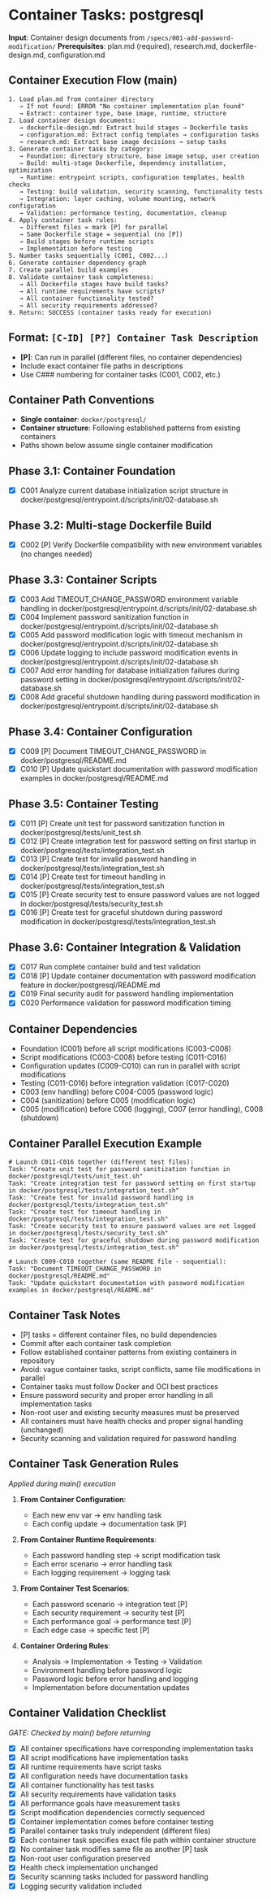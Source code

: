 # Container Tasks: postgresql

**Input**: Container design documents from `/specs/001-add-password-modification/`
**Prerequisites**: plan.md (required), research.md, dockerfile-design.md, configuration.md

## Container Execution Flow (main)
```
1. Load plan.md from container directory
   → If not found: ERROR "No container implementation plan found"
   → Extract: container type, base image, runtime, structure
2. Load container design documents:
   → dockerfile-design.md: Extract build stages → Dockerfile tasks
   → configuration.md: Extract config templates → configuration tasks
   → research.md: Extract base image decisions → setup tasks
3. Generate container tasks by category:
   → Foundation: directory structure, base image setup, user creation
   → Build: multi-stage Dockerfile, dependency installation, optimization
   → Runtime: entrypoint scripts, configuration templates, health checks
   → Testing: build validation, security scanning, functionality tests
   → Integration: layer caching, volume mounting, network configuration
   → Validation: performance testing, documentation, cleanup
4. Apply container task rules:
   → Different files = mark [P] for parallel
   → Same Dockerfile stage = sequential (no [P])
   → Build stages before runtime scripts
   → Implementation before testing
5. Number tasks sequentially (C001, C002...)
6. Generate container dependency graph
7. Create parallel build examples
8. Validate container task completeness:
   → All Dockerfile stages have build tasks?
   → All runtime requirements have scripts?
   → All container functionality tested?
   → All security requirements addressed?
9. Return: SUCCESS (container tasks ready for execution)
```

## Format: `[C-ID] [P?] Container Task Description`
- **[P]**: Can run in parallel (different files, no container dependencies)
- Include exact container file paths in descriptions
- Use C### numbering for container tasks (C001, C002, etc.)

## Container Path Conventions
- **Single container**: `docker/postgresql/`
- **Container structure**: Following established patterns from existing containers
- Paths shown below assume single container modification

## Phase 3.1: Container Foundation
- [x] C001 Analyze current database initialization script structure in docker/postgresql/entrypoint.d/scripts/init/02-database.sh

## Phase 3.2: Multi-stage Dockerfile Build
- [x] C002 [P] Verify Dockerfile compatibility with new environment variables (no changes needed)

## Phase 3.3: Container Scripts
- [x] C003 Add TIMEOUT_CHANGE_PASSWORD environment variable handling in docker/postgresql/entrypoint.d/scripts/init/02-database.sh
- [x] C004 Implement password sanitization function in docker/postgresql/entrypoint.d/scripts/init/02-database.sh
- [x] C005 Add password modification logic with timeout mechanism in docker/postgresql/entrypoint.d/scripts/init/02-database.sh
- [x] C006 Update logging to include password modification events in docker/postgresql/entrypoint.d/scripts/init/02-database.sh
- [x] C007 Add error handling for database initialization failures during password setting in docker/postgresql/entrypoint.d/scripts/init/02-database.sh
- [x] C008 Add graceful shutdown handling during password modification in docker/postgresql/entrypoint.d/scripts/init/02-database.sh

## Phase 3.4: Container Configuration
- [x] C009 [P] Document TIMEOUT_CHANGE_PASSWORD in docker/postgresql/README.md
- [x] C010 [P] Update quickstart documentation with password modification examples in docker/postgresql/README.md

## Phase 3.5: Container Testing
- [x] C011 [P] Create unit test for password sanitization function in docker/postgresql/tests/unit_test.sh
- [x] C012 [P] Create integration test for password setting on first startup in docker/postgresql/tests/integration_test.sh
- [x] C013 [P] Create test for invalid password handling in docker/postgresql/tests/integration_test.sh
- [x] C014 [P] Create test for timeout handling in docker/postgresql/tests/integration_test.sh
- [x] C015 [P] Create security test to ensure password values are not logged in docker/postgresql/tests/security_test.sh
- [x] C016 [P] Create test for graceful shutdown during password modification in docker/postgresql/tests/integration_test.sh

## Phase 3.6: Container Integration & Validation
- [x] C017 Run complete container build and test validation
- [x] C018 [P] Update container documentation with password modification feature in docker/postgresql/README.md
- [x] C019 Final security audit for password handling implementation
- [x] C020 Performance validation for password modification timing

## Container Dependencies
- Foundation (C001) before all script modifications (C003-C008)
- Script modifications (C003-C008) before testing (C011-C016)
- Configuration updates (C009-C010) can run in parallel with script modifications
- Testing (C011-C016) before integration validation (C017-C020)
- C003 (env handling) before C004-C005 (password logic)
- C004 (sanitization) before C005 (modification logic)
- C005 (modification) before C006 (logging), C007 (error handling), C008 (shutdown)

## Container Parallel Execution Example
```
# Launch C011-C016 together (different test files):
Task: "Create unit test for password sanitization function in docker/postgresql/tests/unit_test.sh"
Task: "Create integration test for password setting on first startup in docker/postgresql/tests/integration_test.sh"
Task: "Create test for invalid password handling in docker/postgresql/tests/integration_test.sh"
Task: "Create test for timeout handling in docker/postgresql/tests/integration_test.sh"
Task: "Create security test to ensure password values are not logged in docker/postgresql/tests/security_test.sh"
Task: "Create test for graceful shutdown during password modification in docker/postgresql/tests/integration_test.sh"

# Launch C009-C010 together (same README file - sequential):
Task: "Document TIMEOUT_CHANGE_PASSWORD in docker/postgresql/README.md"
Task: "Update quickstart documentation with password modification examples in docker/postgresql/README.md"
```

## Container Task Notes
- [P] tasks = different container files, no build dependencies
- Commit after each container task completion
- Follow established container patterns from existing containers in repository
- Avoid: vague container tasks, script conflicts, same file modifications in parallel
- Container tasks must follow Docker and OCI best practices
- Ensure password security and proper error handling in all implementation tasks
- Non-root user and existing security measures must be preserved
- All containers must have health checks and proper signal handling (unchanged)
- Security scanning and validation required for password handling

## Container Task Generation Rules
*Applied during main() execution*

1. **From Container Configuration**:
   - Each new env var → env handling task
   - Each config update → documentation task [P]
   
2. **From Container Runtime Requirements**:
   - Each password handling step → script modification task
   - Each error scenario → error handling task
   - Each logging requirement → logging task

3. **From Container Test Scenarios**:
   - Each password scenario → integration test [P]
   - Each security requirement → security test [P]
   - Each performance goal → performance test [P]
   - Each edge case → specific test [P]

4. **Container Ordering Rules**:
   - Analysis → Implementation → Testing → Validation
   - Environment handling before password logic
   - Password logic before error handling and logging
   - Implementation before documentation updates

## Container Validation Checklist
*GATE: Checked by main() before returning*

- [x] All container specifications have corresponding implementation tasks
- [x] All script modifications have implementation tasks
- [x] All runtime requirements have script tasks
- [x] All configuration needs have documentation tasks
- [x] All container functionality has test tasks
- [x] All security requirements have validation tasks
- [x] All performance goals have measurement tasks
- [x] Script modification dependencies correctly sequenced
- [x] Container implementation comes before container testing
- [x] Parallel container tasks truly independent (different files)
- [x] Each container task specifies exact file path within container structure
- [x] No container task modifies same file as another [P] task
- [x] Non-root user configuration preserved
- [x] Health check implementation unchanged
- [x] Security scanning tasks included for password handling
- [x] Logging security validation included